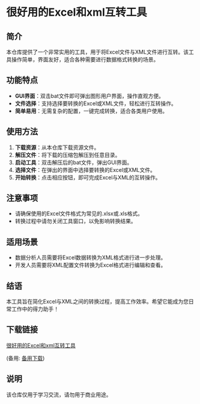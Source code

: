 # 很好用的Excel和xml互转工具

## 简介
本仓库提供了一个非常实用的工具，用于将Excel文件与XML文件进行互转。该工具操作简单，界面友好，适合各种需要进行数据格式转换的场景。

## 功能特点
- **GUI界面**：双击bat文件即可弹出图形用户界面，操作直观方便。
- **文件选择**：支持选择要转换的Excel或XML文件，轻松进行互转操作。
- **简单易用**：无需复杂的配置，一键完成转换，适合各类用户使用。

## 使用方法
1. **下载资源**：从本仓库下载资源文件。
2. **解压文件**：将下载的压缩包解压到任意目录。
3. **启动工具**：双击解压后的bat文件，弹出GUI界面。
4. **选择文件**：在弹出的界面中选择要转换的Excel或XML文件。
5. **开始转换**：点击相应按钮，即可完成Excel与XML的互转操作。

## 注意事项
- 请确保使用的Excel文件格式为常见的.xlsx或.xls格式。
- 转换过程中请勿关闭工具窗口，以免影响转换结果。

## 适用场景
- 数据分析人员需要将Excel数据转换为XML格式进行进一步处理。
- 开发人员需要将XML配置文件转换为Excel格式进行编辑和查看。

## 结语
本工具旨在简化Excel与XML之间的转换过程，提高工作效率。希望它能成为您日常工作中的得力助手！

## 下载链接
[很好用的Excel和xml互转工具](https://pan.quark.cn/s/090b6da31f4c) 

(备用: [备用下载](https://pan.baidu.com/s/1Y1x03Qcqwb6OTJjxsCo1NA?pwd=1234))

## 说明

该仓库仅用于学习交流，请勿用于商业用途。
